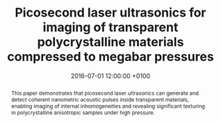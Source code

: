 ---
title: "Picosecond laser ultrasonics for imaging of transparent polycrystalline materials compressed to megabar pressures"
date: 2016-07-01 12:00:00 +0100
selected: false
pub: "Ultrasonics 69: 259-267"
pub_date: "2016"
semantic_scholar_id: 37178dfe880867c2376fe7a81e70c9b08684b560
abstract: >-
  This paper demonstrates that picosecond laser ultrasonics can generate and detect coherent nanometric acoustic pulses 
  inside transparent materials, enabling imaging of internal inhomogeneities and revealing significant texturing in 
  polycrystalline anisotropic samples under high pressure.
cover: /assets/images/covers/Cover_Kuriakose_2016_10-1016_j-ultras-2016-03-007.png
authors:
  - Maju Kuriakose
  - Samuel Raetz
  - Nikolay Chigarev
  - Sergey M. Nikitin
  - Alain Bulou
  - Damien Gasteau
  - Vincent Tournat
  - Bernard Castagnede
  - Andreas Zerr
  - Vitalyi E. Gusev
links:
  DOI: http://dx.doi.org/10.1016/j.ultras.2016.03.007
#  PDF: /assets/publications_pdf/Kuriakose_2016_10-1016_j-ultras-2016-03-007.pdf

---